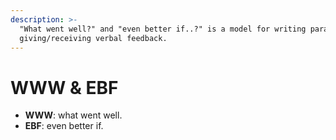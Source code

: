 ```yaml
---
description: >-
  "What went well?" and "even better if..?" is a model for writing paragraphs &
  giving/receiving verbal feedback.
---
```


# WWW & EBF

* **WWW**: what went well.
* **EBF**: even better if.
